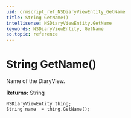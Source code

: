 ```yaml
---
uid: crmscript_ref_NSDiaryViewEntity_GetName
title: String GetName()
intellisense: NSDiaryViewEntity.GetName
keywords: NSDiaryViewEntity, GetName
so.topic: reference
---
```


# String GetName()

Name of the DiaryView.

**Returns:** String

```crmscript
NSDiaryViewEntity thing;
String name  = thing.GetName();
```


